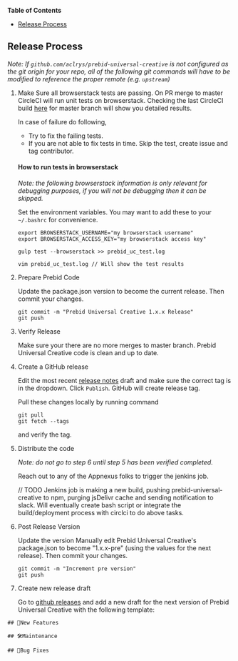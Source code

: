 **Table of Contents**
- [Release Process](#release-process)

## Release Process

_Note: If `github.com/aclrys/prebid-universal-creative` is not configured as the git origin for your repo, all of the following git commands will have to be modified to reference the proper remote (e.g. `upstream`)_

1. Make Sure all browserstack tests are passing. On PR merge to master CircleCI will run unit tests on browserstack. Checking the last CircleCI build [here](https://circleci.com/gh/prebid/prebid-universal-creative) for master branch will show you detailed results. 
  
   In case of failure do following, 
     - Try to fix the failing tests.
     - If you are not able to fix tests in time. Skip the test, create issue and tag contributor.

   #### How to run tests in browserstack
   
   _Note: the following browserstack information is only relevant for debugging purposes, if you will not be debugging then it can be skipped._

   Set the environment variables. You may want to add these to your `~/.bashrc` for convenience.

   ```
   export BROWSERSTACK_USERNAME="my browserstack username"
   export BROWSERSTACK_ACCESS_KEY="my browserstack access key"
   ```
   
   ```
   gulp test --browserstack >> prebid_uc_test.log
   
   vim prebid_uc_test.log // Will show the test results
   ```


2. Prepare Prebid Code

   Update the package.json version to become the current release. Then commit your changes.

   ```
   git commit -m "Prebid Universal Creative 1.x.x Release"
   git push
   ```

3. Verify Release

   Make sure your there are no more merges to master branch. Prebid Universal Creative code is clean and up to date.

4. Create a GitHub release

   Edit the most recent [release notes](https://github.com/aclrys/prebid-universal-creative/releases) draft and make sure the correct tag is in the dropdown. Click `Publish`. GitHub will create release tag. 
   
   Pull these changes locally by running command 
   ```
   git pull
   git fetch --tags
   ``` 
   
   and verify the tag.

5. Distribute the code 

   _Note: do not go to step 6 until step 5 has been verified completed._

   Reach out to any of the Appnexus folks to trigger the jenkins job.

   // TODO 
   Jenkins job is making a new build, pushing prebid-universal-creative to npm, purging jsDelivr cache and sending notification to slack.
   Will eventually create bash script or integrate the build/deployment process with circlci to do above tasks.

6. Post Release Version
   
   Update the version
   Manually edit Prebid Universal Creative's package.json to become "1.x.x-pre" (using the values for the next release). Then commit your changes.
   ```
   git commit -m "Increment pre version"
   git push
   ```
   
7. Create new release draft

   Go to [github releases](https://github.com/aclrys/prebid-universal-creative/releases) and add a new draft for the next version of Prebid Universal Creative with the following template:
```
## 🚀New Features
 
## 🛠Maintenance
 
## 🐛Bug Fixes
```